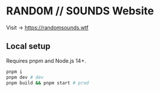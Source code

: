 # RAND0M // S0UNDS Website

Visit -> https://randomsounds.wtf

## Local setup

Requires pnpm and Node.js 14+.

```sh
pnpm i
pnpm dev # dev
pnpm build && pnpm start # prod
```
